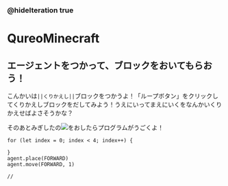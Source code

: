 ### @hideIteration true
# QureoMinecraft

## エージェントをつかって、ブロックをおいてもらおう！

こんかいは``||くりかえし||``ブロックをつかうよ！「ループボタン」をクリックしてくりかえしブロックをだしてみよう！うえにいってまえにいくをなんかいくりかえせばよさそうかな？

そのあとみぎしたの![](https://raw.githubusercontent.com/camp-minecraft/TechkidsCampTutorial/master/images/playbutton.png)をおしたらプログラムがうごくよ！

```ghost
for (let index = 0; index < 4; index++) {
    
}
agent.place(FORWARD)
agent.move(FORWARD, 1)
```

```template
//
```